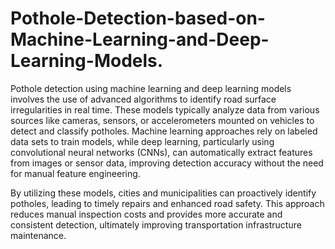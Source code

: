# Pothole-Detection-based-on-Machine-Learning-and-Deep-Learning-Models.
Pothole detection using machine learning and deep learning models involves the use of advanced algorithms to identify road surface irregularities in real time.
These models typically analyze data from various sources like cameras, sensors, or accelerometers mounted on vehicles to detect and classify potholes. Machine learning approaches rely on labeled data sets to train models, while deep learning, particularly using convolutional neural networks (CNNs), can automatically extract features from images or sensor data, improving detection accuracy without the need for manual feature engineering.

By utilizing these models, cities and municipalities can proactively identify potholes, leading to timely repairs and enhanced road safety. This approach reduces manual inspection costs and provides more accurate and consistent detection, ultimately improving transportation infrastructure maintenance.

